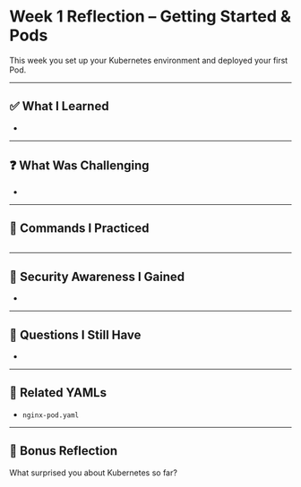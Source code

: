 # Week 1 Reflection – Getting Started & Pods

This week you set up your Kubernetes environment and deployed your first Pod.

---

## ✅ What I Learned

- 

---

## ❓ What Was Challenging

- 

---

## 🧪 Commands I Practiced

```bash

```

---

## 🔐 Security Awareness I Gained

- 

---

## 📝 Questions I Still Have

- 

---

## 📎 Related YAMLs

- `nginx-pod.yaml`

---

## 🧠 Bonus Reflection

What surprised you about Kubernetes so far?
